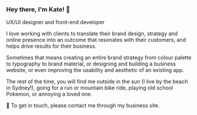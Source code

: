 ### Hey there, I'm Kate! 👋

UX/UI designer and front-end developer

I love working with clients to translate their brand design, strategy and online presence into an outcome that resonates with their customers, and helps drive results for their business.

Sometimes that means creating an entire brand strategy from colour palette to typography to brand material, or designing and building a business website, or even improving the usability and aesthetic of an existing app.

The rest of the time, you will find me outside in the sun (I live by the beach in Sydney!), going for a run or mountain bike ride, playing old school Pokemon, or annoying a loved one.

💬 To get in touch, please contact me through my business site.
